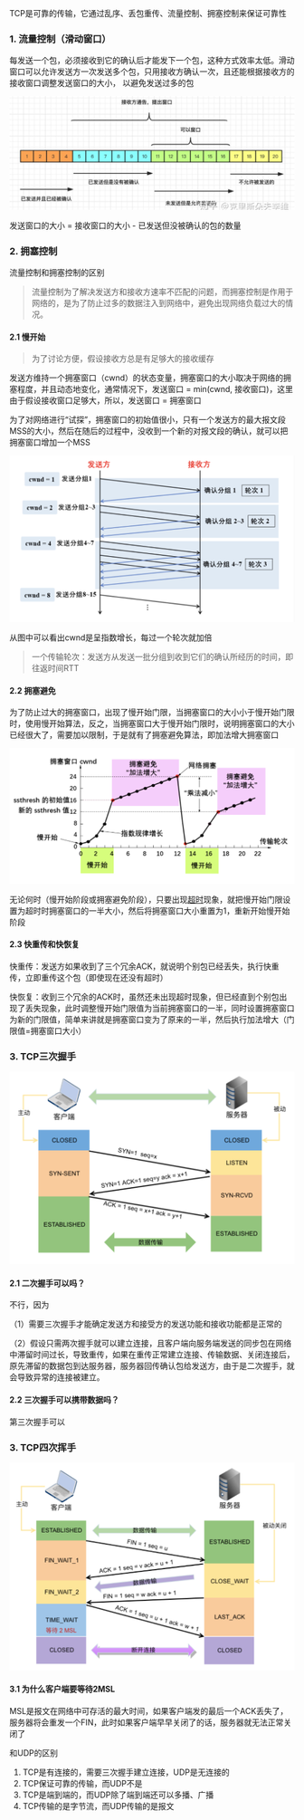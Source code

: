 TCP是可靠的传输，它通过乱序、丢包重传、流量控制、拥塞控制来保证可靠性

### 1. 流量控制（滑动窗口）

每发送一个包，必须接收到它的确认后才能发下一个包，这种方式效率太低。滑动窗口可以允许发送方一次发送多个包，只用接收方确认一次，且还能根据接收方的接收窗口调整发送窗口的大小， 以避免发送过多的包

![image-20220501193841881](https://raw.githubusercontent.com/Vio1ette/blog-img/main/image-20220501193841881.png)

发送窗口的大小 = 接收窗口的大小 - 已发送但没被确认的包的数量

### 2. 拥塞控制

流量控制和拥塞控制的区别

> 流量控制为了解决发送方和接收方速率不匹配的问题，而拥塞控制是作用于网络的，是为了防止过多的数据注入到网络中，避免出现网络负载过大的情况。

#### 2.1 慢开始

> 为了讨论方便，假设接收方总是有足够大的接收缓存

发送方维持一个拥塞窗口（cwnd）的状态变量，拥塞窗口的大小取决于网络的拥塞程度，并且动态地变化，通常情况下，发送窗口 = min(cwnd, 接收窗口)，这里由于假设接收窗口足够大，所以，发送窗口 = 拥塞窗口

为了对网络进行“试探”，拥塞窗口的初始值很小，只有一个发送方的最大报文段MSS的大小，然后在随后的过程中，没收到一个新的对报文段的确认，就可以把拥塞窗口增加一个MSS

![image-20220501202208725](https://raw.githubusercontent.com/Vio1ette/blog-img/main/image-20220501202208725.png)

从图中可以看出cwnd是呈指数增长，每过一个轮次就加倍

> 一个传输轮次：发送方从发送一批分组到收到它们的确认所经历的时间，即往返时间RTT

#### 2.2 拥塞避免

为了防止过大的拥塞窗口，出现了慢开始门限，当拥塞窗口的大小小于慢开始门限时，使用慢开始算法，反之，当拥塞窗口大于慢开始门限时，说明拥塞窗口的大小已经很大了，需要加以限制，于是就有了拥塞避免算法，即加法增大拥塞窗口



![image-20220501201652395](https://raw.githubusercontent.com/Vio1ette/blog-img/main/image-20220501201652395.png)

无论何时（慢开始阶段或拥塞避免阶段），只要出现<u>超时</u>现象，就把慢开始门限设置为超时时拥塞窗口的一半大小，然后将拥塞窗口大小重置为1，重新开始慢开始阶段

#### 2.3 快重传和快恢复

快重传：发送方如果收到了三个冗余ACK，就说明个别包已经丢失，执行快重传，立即重传这个包（即使现在还没有超时）

快恢复：收到三个冗余的ACK时，虽然还未出现超时现象，但已经直到个别包出现了丢失现象，此时调整慢开始门限值为当前拥塞窗口的一半，同时设置拥塞窗口为新的门限值，简单来讲就是拥塞窗口变为了原来的一半，然后执行加法增大（门限值=拥塞窗口大小）

### 3. TCP三次握手

![image-20220501185937682](https://raw.githubusercontent.com/Vio1ette/blog-img/main/image-20220501185937682.png)

#### 2.1 二次握手可以吗？

不行，因为

（1）需要三次握手才能确定发送方和接受方的发送功能和接收功能都是正常的

（2）假设只需两次握手就可以建立连接，且客户端向服务端发送的同步包在网络中滞留时间过长，导致重传，如果在重传正常建立连接、传输数据、关闭连接后，原先滞留的数据包到达服务器，服务器回传确认包给发送方，由于是二次握手，就会导致异常的连接被建立。

#### 2.2 三次握手可以携带数据吗？

第三次握手可以

### 3. TCP四次挥手

![image-20220501190853686](https://raw.githubusercontent.com/Vio1ette/blog-img/main/image-20220501190853686.png)

#### 3.1 为什么客户端要等待2MSL

MSL是报文在网络中可存活的最大时间，如果客户端发的最后一个ACK丢失了，服务器将会重发一个FIN，此时如果客户端早早关闭了的话，服务器就无法正常关闭了



和UDP的区别

1. TCP是有连接的，需要三次握手建立连接，UDP是无连接的
2. TCP保证可靠的传输，而UDP不是
3. TCP是端到端的，而UDP除了端到端还可以多播、广播
4. TCP传输的是字节流，而UDP传输的是报文